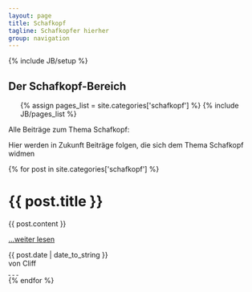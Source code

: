 ```yaml
---
layout: page
title: Schafkopf
tagline: Schafkopfer hierher
group: navigation
---
```

{% include JB/setup %}

<div class="col-md-12">
  <div class="category-header">
    <h2>Der Schafkopf-Bereich</h2>
    <ul class="tag_box inline">
      {% assign pages_list = site.categories['schafkopf'] %}
      {% include JB/pages_list %}
    </ul>
  </div>

  <p>Alle Beiträge zum Thema Schafkopf:</p>
</div>

<div class="posts col-md-12">
  <p>Hier werden in Zukunft Beiträge folgen, die sich dem Thema Schafkopf widmen</p>
  {% for post in site.categories['schafkopf'] %}
    <div class="article row">
      <div class="page-header col-md-12">
        <h1>{{ post.title }}</h1>
      </div>
      <div class="main col-md-8">
        {{ post.content }}
        <p><a href="{{ BASE_PATH }}{{ post.url }}">…weiter lesen</a></p>
      </div>
      <div class="col-md-4">
        <div class="col-md-12 meta-tag">
          <span class="date">{{ post.date | date_to_string }}</span><br />
          <span>von Cliff</span>
          <div class="social-media">
            <a href="#" class="fa fa-google-plus">&nbsp;</a>
            <a href="#" class="fa fa-facebook-square">&nbsp;</a>
            <a href="#" class="fa fa-twitter">&nbsp;</a>
          </div>
        </div>
      </div>
    </div>
  {% endfor %}
</div>
